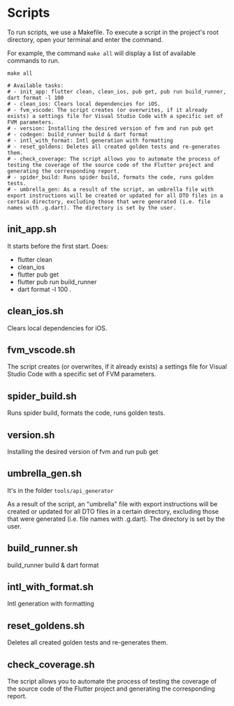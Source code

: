 # Scripts

To run scripts, we use a Makefile. To execute a script in the project's root directory, open your terminal and enter the command.

For example, the command `make all` will display a list of available commands to run.

```shell
make all

# Available tasks:
# - init_app: flutter clean, clean_ios, pub get, pub run build_runner, dart format -l 100
# - clean_ios: Clears local dependencies for iOS.
# - fvm_vscode: The script creates (or overwrites, if it already exists) a settings file for Visual Studio Code with a specific set of FVM parameters.
# - version: Installing the desired version of fvm and run pub get
# - codegen: build_runner build & dart format
# - intl_with_format: Intl generation with formatting
# - reset_goldens: Deletes all created golden tests and re-generates them.
# - check_coverage: The script allows you to automate the process of testing the coverage of the source code of the Flutter project and generating the corresponding report.
# - spider_build: Runs spider build, formats the code, runs golden tests.
# - umbrella_gen: As a result of the script, an umbrella file with export instructions will be created or updated for all DTO files in a certain directory, excluding those that were generated (i.e. file names with .g.dart). The directory is set by the user.
```

## init_app.sh

It starts before the first start. Does:
- flutter clean
- clean_ios
- flutter pub get
- flutter pub run build_runner
- dart format -l 100 .

## clean_ios.sh

Clears local dependencies for iOS.

## fvm_vscode.sh

The script creates (or overwrites, if it already exists) a settings file for Visual Studio Code with
a specific set of FVM parameters.

## spider_build.sh

Runs spider build, formats the code, runs golden tests.

## version.sh

Installing the desired version of fvm and run pub get

## umbrella_gen.sh

It's in the folder `tools/api_generator`

As a result of the script, an "umbrella" file with export instructions will be created or updated
for all DTO files in a certain directory, excluding those that were generated
(i.e. file names with .g.dart). The directory is set by the user.

## build_runner.sh

build_runner build & dart format

## intl_with_format.sh

Intl generation with formatting

## reset_goldens.sh

Deletes all created golden tests and re-generates them.

## check_coverage.sh

The script allows you to automate the process of testing the coverage of the source code of the Flutter project
and generating the corresponding report.